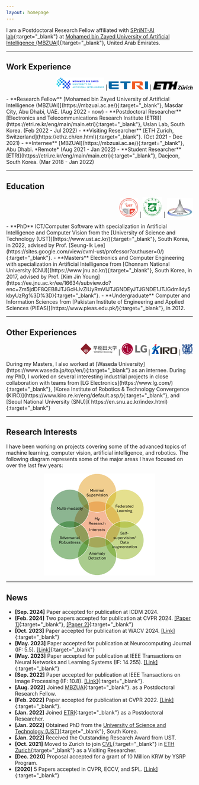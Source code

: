 ```yaml
---
layout: homepage
---
```






I am a Postdoctoral Research Fellow affiliated with [SPriNT-AI lab](https://www.sprintai.org/){:target="_blank"} at [Mohamed bin Zayed University of Artificial Intelligence (MBZUAI)](https://mbzuai.ac.ae/){:target="_blank"}, United Arab Emirates. 



***
## Work Experience
<p align="right"> <a href="https://mbzuai.ac.ae/" target="_blank"><img src="/assets/img/logos/mbzuai_logo.png" height="32" title="Mohamed bin Zayed University of Artificial Intelligence" alt="MBZUAI logo"></a> | 
<a href="https://etri.re.kr/eng/main/main.etri" target="_blank"><img src="/assets/img/logos/etri_logo.gif" height="22" title="Electronics and Telecommunications Research Institute" alt="ETRI logo"></a> | 
<a href="https://ethz.ch/en.html" target="_blank"><img src="/assets/img/logos/ethz_logo2.jfif" height="22" title="ETH Zurich" alt="ETH Zurich Logo"></a> </p>
- **Research Fellow** [Mohamed bin Zayed University of Artificial Intelligence (MBZUAI)](https://mbzuai.ac.ae/){:target="_blank"}, Masdar City, Abu Dhabi, UAE. (Aug 2022 - now)
- **Postdoctoral Researcher** [Electronics and Telecommunications Research Institute (ETRI)](https://etri.re.kr/eng/main/main.etri){:target="_blank"}, Uslan Lab, South Korea. (Feb 2022 - Jul 2022)
- **Visiting Researcher** [ETH Zurich, Switzerland](https://ethz.ch/en.html){:target="_blank"}. (Oct 2021 - Dec 2021)
- **Internee** [MBZUAI](https://mbzuai.ac.ae/){:target="_blank"}, Abu Dhabi. *Remote*  (Aug 2021 - Jan 2022)
- **Student Researcher** [ETRI](https://etri.re.kr/eng/main/main.etri){:target="_blank"}, Daejeon, South Korea. (Mar 2018 - Jan 2022)



***
## Education
<p align="right"> <a href="https://ust.ac.kr/eng/" target="_blank"><img src="/assets/img/logos/ust_logo.jpg" height="50" alt="UST logo" title="University of Science and Technology"></a> | 
<a href="https://international.jnu.ac.kr/IndexMain.aspx" target="_blank"><img src="/assets/img/logos/Chonnam_uni_logo.gif" height="53" alt="Chonnam logo" title="Chonnam National University"></a> |
<a href="https://www.pieas.edu.pk/" target="_blank"><img src="/assets/img/logos/pieas_logo2.jfif" height="50" alt="PIEAS logo" title="Pakistan Institute of Engineering and Applied Sciences"></a> </p>
- **PhD** ICT/Computer Software with specialization in Artificial Intelligence and Computer Vision from the [University of Science and Technology (UST)](https://www.ust.ac.kr/){:target="_blank"}, South Korea, in 2022, advised by Prof. [Seung-Ik Lee](https://sites.google.com/view/cvml-ust/professor?authuser=0/){:target="_blank"}.
- **Masters** Electronics and Computer Engineering with specialization in Artificial Intelligence from [Chonnam National University (CNU)](https://www.jnu.ac.kr/){:target="_blank"}, South Korea, in 2017, advised by Prof. [Kim Jin Young](https://ee.jnu.ac.kr/ee/16634/subview.do?enc=Zm5jdDF8QEB8JTJGcHJvZiUyRmVlJTJGNDEyJTJGNDE1JTJGdmlldy5kbyUzRg%3D%3D){:target="_blank"}.
- **Undergraduate** Computer and Information Sciences from [Pakistan Institute of Engineering and Applied Sciences (PIEAS)](https://www.pieas.edu.pk/){:target="_blank"}, in 2012.
<!-- I received my Masters degree from [Chonnam National University (CNU)](https://www.jnu.ac.kr/){:target="_blank"}, South Korea, in 2017, and my undergraduate degree from [Pakistan Institute of Engineering and Applied Sciences (PIEAS)](https://www.pieas.edu.pk/){:target="_blank"}, in 2012. -->




***
## Other Experiences
<p align="right"> 
<a href="https://www.waseda.jp/top/en/" target="_blank"><img src="/assets/img/logos/waseda_logo2.png" height="30" alt="Waseda logo" title="Waseda University"></a> | 
<a href="https://www.lge.co.kr/" target="_blank"><img src="/assets/img/logos/lg_logo.png" height="30" alt="LG logo" title="LG Electronics"></a> | 
<a href="https://www.lge.co.kr/" target="_blank"><img src="/assets/img/logos/kiro_logooo.png" height="30" alt="KIRO logo" title="Korea Institute of Robotics & Technology Convergence"></a> | 
<a href="https://en.snu.ac.kr/index.html" target="_blank"><img src="/assets/img/logos/snu_logo.png" height="30" alt="SNU logo" title="Seoul National University"></a> </p>
During my Masters, I also worked at [Waseda University](https://www.waseda.jp/top/en/){:target="_blank"} as an internee. 
During my PhD, I worked on several interesting industrial projects in close collaboration with teams from [LG Electronics](https://www.lg.com/){:target="_blank"}, [Korea Institute of Robotics & Technology Convergence (KIRO)](https://www.kiro.re.kr/eng/default.asp/){:target="_blank"}, and [Seoul National University (SNU)]( https://en.snu.ac.kr/index.html){:target="_blank"}




***
## Research Interests
I have been working on projects covering some of the advanced topics of machine learning, computer vision, artificial intelligence, and robotics. The following diagram represents some of the major areas I have focused on over the last few years:
<p align="center">
<img src="/assets/img/interests_zaigham.png" width="300">
</p>




***
## News
- **[Sep. 2024]** Paper accepted for publication at ICDM 2024. 
- **[Feb. 2024]** Two papers accepted for publication at CVPR 2024. [[Paper 1]](https://openaccess.thecvf.com/content/CVPR2024/papers/Al-lahham_Collaborative_Learning_of_Anomalies_with_Privacy_CLAP_for_Unsupervised_Video_CVPR_2024_paper.pdf){:target="_blank"}, [[Paper 2]]( https://openaccess.thecvf.com/content/CVPR2024/papers/Islam_DiffuseMix_Label-Preserving_Data_Augmentation_with_Diffusion_Models_CVPR_2024_paper.pdf){:target="_blank"}
- **[Oct. 2023]** Paper accepted for publication at WACV 2024. [[Link]](https://arxiv.org/abs/2310.17650){:target="_blank"}
- **[May. 2023]** Paper accepted for publication at Neurocomputing Journal (IF: 5.5). [[Link]](https://arxiv.org/abs/2303.10704/){:target="_blank"}
- **[May. 2023]** Paper accepted for publication at IEEE Transactions on Neural Networks and Learning Systems (IF: 14.255). [[Link]](https://ieeexplore.ieee.org/document/10136845/){:target="_blank"}
- **[Sep. 2022]** Paper accepted for publication at IEEE Transactions on Image Processing (IF: 10.8). [[Link]](https://arxiv.org/pdf/2203.13716/){:target="_blank"}.
- **[Aug. 2022]** Joined [MBZUAI](https://mbzuai.ac.ae/){:target="_blank"}. as a Postdoctoral Research Fellow. 
- **[Feb. 2022]** Paper accepted for publication at CVPR 2022. [[Link]](https://openaccess.thecvf.com/content/CVPR2022/papers/Zaheer_Generative_Cooperative_Learning_for_Unsupervised_Video_Anomaly_Detection_CVPR_2022_paper.pdf){:target="_blank"}.
- **[Jan. 2022]** Joined [ETRI](https://www.etri.re.kr){:target="_blank"} as a Postdoctoral Researcher.
- **[Jan. 2022]** Obtained PhD from the [University of Science and Technology (UST)](https://www.ust.ac.kr/){:target="_blank"}, South Korea. 
- **[Jan. 2022]** Received the Outstanding Research Award from UST.
- **[Oct. 2021]** Moved to Zurich to join [CVL](https://vision.ee.ethz.ch/){:target="_blank"} in [ETH Zurich](https://ethz.ch/){:target="_blank"} as a Visiting Researcher.
- **[Dec. 2020]** Proposal accepted for a grant of 10 Million KRW by YSRP Program.
- **[2020]** 5 Papers accepted in CVPR, ECCV, and SPL. [[Link]](https://scholar.google.com/citations?hl=en&user=nFxWrXEAAAAJ&view_op=list_works/){:target="_blank"}


